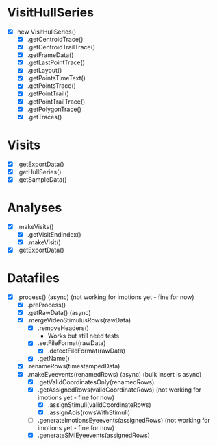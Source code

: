 # VisitHullSeries

- [x] new VisitHullSeries()
  - [x] .getCentroidTrace()
  - [x] .getCentroidTrailTrace()
  - [x] .getFrameData()
  - [x] .getLastPointTrace()
  - [x] .getLayout()
  - [x] .getPointsTimeText()
  - [x] .getPointsTrace()
  - [x] .getPointTrail()
  - [x] .getPointTrailTrace()
  - [x] .getPolygonTrace()
  - [x] .getTraces()

# Visits

- [x] .getExportData()
- [x] .getHullSeries()
- [x] .getSampleData()

# Analyses

- [x] .makeVisits()
  - [x] .getVisitEndIndex()
  - [x] .makeVisit()
- [x] .getExportData()

# Datafiles

- [x] .process() (async) (not working for imotions yet - fine for now)
  - [x] .preProcess()
  - [x] .getRawData() (async)
  - [x] .mergeVideoStimulusRows(rawData)
    - [x] .removeHeaders()
      - Works but still need tests
    - [x] .setFileFormat(rawData)
      - [x] .detectFileFormat(rawData)
    - [x] .getName()
  - [x] .renameRows(timestampedData)
  - [x] .makeEyeevents(renamedRows) (async) (bulk insert is async)
    - [x] .getValidCoordinatesOnly(renamedRows)
    - [x] .getAssignedRows(validCoordinateRows) (not working for imotions yet - fine for now)
      - [x] .assignStimuli(validCoordinateRows)
      - [x] .assignAois(rowsWithStimuli)
    - [ ] .generateImotionsEyeevents(assignedRows) (not working for imotions yet - fine for now)
    - [x] .generateSMIEyeevents(assignedRows)
